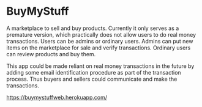 # BuyMyStuff

A marketplace to sell and buy products. Currently it only serves as a premature version, which practically does not allow users to do real money transactions.
Users can be admins or ordinary users. Admins can put new items on the marketplace for sale and verify transactions. Ordinary users can review products and buy them.

This app could be made reliant on real money transactions in the future by adding some email identification procedure as part of the transaction process.
Thus buyers and sellers could communicate and make the transactions.

https://buymystuffweb.herokuapp.com/
